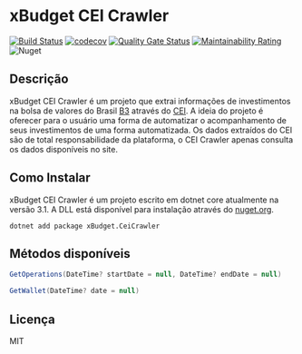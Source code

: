 # xBudget CEI Crawler


[![Build Status](https://travis-ci.com/xBudget/cei-crawler.svg?token=1iSZTdpmsYpLXbyppWrQ&branch=master)](https://travis-ci.com/xBudget/cei-crawler)
[![codecov](https://codecov.io/gh/xBudget/cei-crawler/branch/master/graph/badge.svg)](https://codecov.io/gh/xBudget/cei-crawler)
[![Quality Gate Status](https://sonarcloud.io/api/project_badges/measure?project=xBudget_cei-crawler&metric=alert_status)](https://sonarcloud.io/dashboard?id=xBudget_cei-crawler)
[![Maintainability Rating](https://sonarcloud.io/api/project_badges/measure?project=xBudget_cei-crawler&metric=sqale_rating)](https://sonarcloud.io/dashboard?id=xBudget_cei-crawler)
![Nuget](https://img.shields.io/nuget/v/xBudget.CeiCrawler)


## Descrição
xBudget CEI Crawler é um projeto que extrai informações de investimentos na bolsa de valores do Brasil [B3](http://www.b3.com.br/pt_br/) através do [CEI](https://cei.b3.com.br/). A ideia do projeto é oferecer para o usuário uma forma de automatizar o acompanhamento de seus investimentos de uma forma automatizada.
Os dados extraídos do CEI são de total responsabilidade da plataforma, o CEI Crawler apenas consulta os dados disponíveis no site.

## Como Instalar
xBudget CEI Crawler é um projeto escrito em dotnet core atualmente na versão 3.1. A DLL está disponível para instalação através do [nuget.org](https://www.nuget.org/packages/xBudget.CeiCrawler/).

```
dotnet add package xBudget.CeiCrawler
```

## Métodos disponíveis

```c#
GetOperations(DateTime? startDate = null, DateTime? endDate = null)
```

```c#
GetWallet(DateTime? date = null)
```

## Licença
MIT
